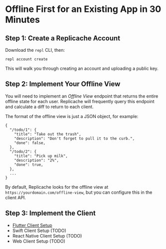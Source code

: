 # Offline First for an Existing App in 30 Minutes

## Step 1: Create a Replicache Account

Download the `repl` CLI, then:

```
repl account create
```

This will walk you through creating an account and uploading a public key.

## Step 2: Implement Your Offline View

You will need to implement an *Offline View* endpoint  that returns the entire offline state for each user. Replicache will frequently query this endpoint and calculate a diff to return to each client.

The format of the offline view is just a JSON object, for example:

```
{
  "/todo/1": {
    "title": "Take out the trash",
    "description": "Don't forget to pull it to the curb.",
    "done": false,
  },
  "/todo/2": {
    "title": "Pick up milk",
    "description": "2%",
    "done": true,
  },
  ...
}
```

By default, Replicache looks for the offline view at `https://yourdomain.com/offline-view`, but you can
configure this in the client API.

## Step 3: Implement the Client

* [Flutter Client Setup](setup-flutter.md)
* Swift Client Setup (TODO)
* React Native Client Setup (TODO)
* Web Client Setup (TODO)
